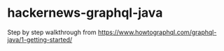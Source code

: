 # hackernews-graphql-java
Step by step walkthrough from https://www.howtographql.com/graphql-java/1-getting-started/
